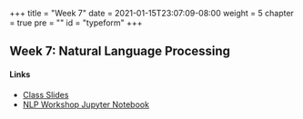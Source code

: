 +++
title = "Week 7"
date = 2021-01-15T23:07:09-08:00
weight = 5
chapter = true
pre = "<b></b>"
id = "typeform"
+++

## Week 7: Natural Language Processing

#### Links
  - [Class Slides](https://docs.google.com/presentation/d/1mcr2FcN8S5K2yksntsA6WaD0ETICxc-cSzKFf_kNak4/edit?usp=sharing)
  - [NLP Workshop Jupyter Notebook](https://colab.research.google.com/drive/1VTcRh51qPXbnk70rZbpAdRLcIa3LtIkn?usp=sharing)
